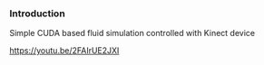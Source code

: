 ### Introduction

Simple CUDA based fluid simulation controlled with Kinect device

https://youtu.be/2FAIrUE2JXI

